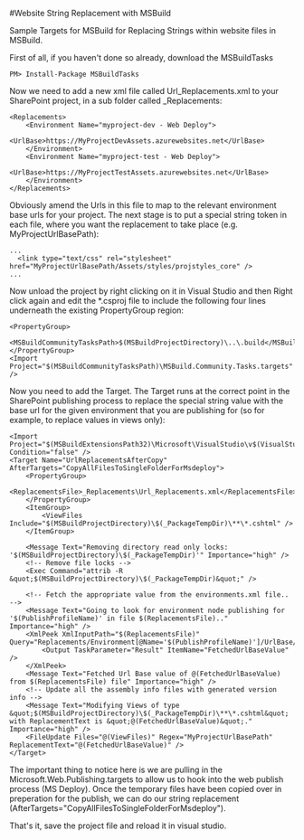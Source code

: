 #Website String Replacement with MSBuild

Sample Targets for MSBuild for Replacing Strings within website files in MSBuild.

First of all, if you haven't done so already, download the MSBuildTasks

	PM> Install-Package MSBuildTasks

Now we need to add a new xml file called Url_Replacements.xml to your SharePoint project, in a sub folder called _Replacements:

	<Replacements>
		<Environment Name="myproject-dev - Web Deploy">
			<UrlBase>https://MyProjectDevAssets.azurewebsites.net</UrlBase>
		</Environment>
		<Environment Name="myproject-test - Web Deploy">
			<UrlBase>https://MyProjectTestAssets.azurewebsites.net</UrlBase>
		</Environment>
	</Replacements>

Obviously amend the Urls in this file to map to the relevant environment base urls for your project. The next stage is to put a special string token in each file, where you want the replacement to take place (e.g. MyProjectUrlBasePath):

	...
	  <link type="text/css" rel="stylesheet" href="MyProjectUrlBasePath/Assets/styles/projstyles_core" />
  	...

Now unload the project by right clicking on it in Visual Studio and then Right click again and edit the *.csproj file to include the following four lines underneath the existing PropertyGroup region:

	<PropertyGroup>
		<MSBuildCommunityTasksPath>$(MSBuildProjectDirectory)\..\.build</MSBuildCommunityTasksPath>
	</PropertyGroup>
	<Import Project="$(MSBuildCommunityTasksPath)\MSBuild.Community.Tasks.targets" />

Now you need to add the Target. The Target runs at the correct point in the SharePoint publishing process to replace the special string value with the base url for the given environment that you are publishing for (so for example, to replace values in views only):

	<Import Project="$(MSBuildExtensionsPath32)\Microsoft\VisualStudio\v$(VisualStudioVersion)\Web\Microsoft.Web.Publishing.targets" Condition="false" />
	<Target Name="UrlReplacementsAfterCopy" AfterTargets="CopyAllFilesToSingleFolderForMsdeploy">
		<PropertyGroup>
			<ReplacementsFile>_Replacements\Url_Replacements.xml</ReplacementsFile>
		</PropertyGroup>
		<ItemGroup>
			<ViewFiles Include="$(MSBuildProjectDirectory)\$(_PackageTempDir)\**\*.cshtml" />
		</ItemGroup>

		<Message Text="Removing directory read only locks: '$(MSBuildProjectDirectory)\$(_PackageTempDir)'" Importance="high" />
		<!-- Remove file locks -->
		<Exec Command="attrib -R &quot;$(MSBuildProjectDirectory)\$(_PackageTempDir)&quot;" />
		
		<!-- Fetch the appropriate value from the environments.xml file.. -->
		<Message Text="Going to look for environment node publishing for '$(PublishProfileName)' in file $(ReplacementsFile).." Importance="high" />
		<XmlPeek XmlInputPath="$(ReplacementsFile)" Query="Replacements/Environment[@Name='$(PublishProfileName)']/UrlBase/text()">
			<Output TaskParameter="Result" ItemName="FetchedUrlBaseValue" />
		</XmlPeek>
		<Message Text="Fetched Url Base value of @(FetchedUrlBaseValue) from $(ReplacementsFile) file" Importance="high" />
		<!-- Update all the assembly info files with generated version info -->
		<Message Text="Modifying Views of type &quot;$(MSBuildProjectDirectory)\$(_PackageTempDir)\**\*.cshtml&quot; with ReplacementText is &quot;@(FetchedUrlBaseValue)&quot;." Importance="high" />
		<FileUpdate Files="@(ViewFiles)" Regex="MyProjectUrlBasePath" ReplacementText="@(FetchedUrlBaseValue)" />
	</Target>
	
The important thing to notice here is we are pulling in the Microsoft.Web.Publishing.targets to allow us to hook into the web publish process (MS Deploy). Once the temporary files have been copied over in preperation for the publish, we can do our string replacement (AfterTargets="CopyAllFilesToSingleFolderForMsdeploy").

That's it, save the project file and reload it in visual studio.
